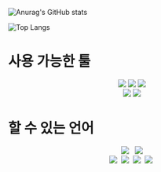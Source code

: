 ![Anurag's GitHub stats](https://github-readme-stats.vercel.app/api?username=rlaqod93&show_icons=true&theme=dracula)

![Top Langs](https://github-readme-stats.vercel.app/api/top-langs/?username=rlaqod93&langs_count=6&theme=tokyonight)

# 사용 가능한 툴
<p align="center">
  <img src="https://img.shields.io/badge/GitHub-181717?style=flat-square&logo=GitHub&logoColor=white" />
  <img src="https://img.shields.io/badge/Slack-4A154B?style=flat-square&logo=Slack&logoColor=white" />
  <img src="https://img.shields.io/badge/Notion-000000?style=flat-square&logo=Notion&logoColor=white" />
<br>
  <img src="https://img.shields.io/badge/Visual%20Studio%20Code-007ACC?style=flat-square&logo=Visual%20Studio%20Code&logoColor=white" />
  <img src="https://img.shields.io/badge/Eclipse%20IDE-2C2255?style=flat-square&logo=Eclipse%20IDE&logoColor=white" />
</p>

# 할 수 있는 언어
<p align="center">
  <img src="https://img.shields.io/badge/JAVA-007396?style=flat-square&logo=Java&logoColor=white"/>
</a>&nbsp
  <img src="https://img.shields.io/badge/ORACLE-F80000?style=&logo=oracle&logoColor=white">
  
  
  <br> 
  <img src="https://img.shields.io/badge/HTML5-E34F26?style=flat&logo=html5&logoColor=white"/></a>&nbsp
  <img src="https://img.shields.io/badge/CSS-1572B6?style=flat-square&logo=css3&logoColor=white"/></a>&nbsp
  <img src="https://img.shields.io/badge/JAVASCRIPT-F7DF1E?style=flat-square&logo=javascript&logoColor=black"></a>&nbsp
  <img src="https://img.shields.io/badge/spring-6DB33F?style=for-the-badge&logo=spring&logoColor=white"></a>&nbsp
  
</p>
